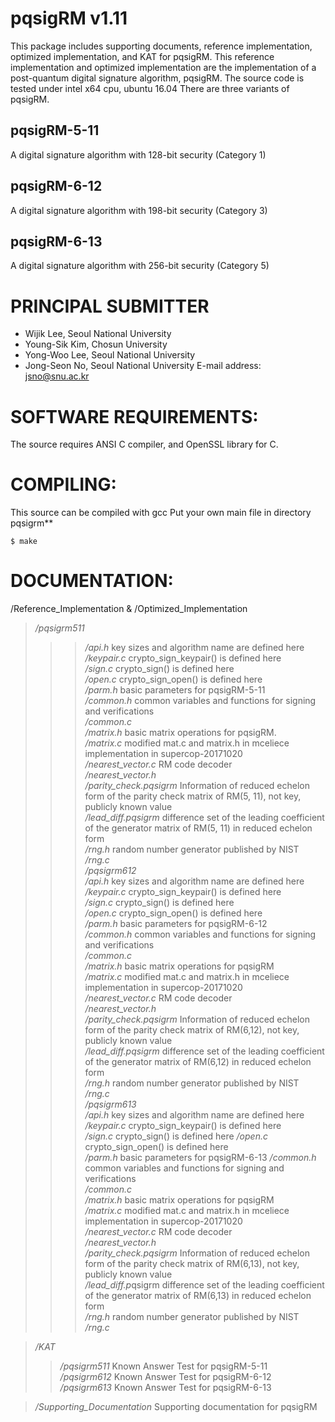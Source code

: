 pqsigRM v1.11
========

This package includes supporting documents, reference implementation, optimized implementation, and KAT for pqsigRM.
This reference implementation and optimized implementation are the implementation of a post-quantum digital signature algorithm, pqsigRM.
The source code is tested under intel x64 cpu, ubuntu 16.04
There are three variants of pqsigRM.

## pqsigRM-5-11
A digital signature algorithm with 128-bit security (Category 1)

## pqsigRM-6-12
A digital signature algorithm with 198-bit security (Category 3)

## pqsigRM-6-13
A digital signature algorithm with 256-bit security (Category 5)


# PRINCIPAL SUBMITTER
- Wijik Lee, Seoul National University
- Young-Sik Kim, Chosun University
- Yong-Woo Lee, Seoul National University
- Jong-Seon No, Seoul National University
E-mail address: <jsno@snu.ac.kr>

# SOFTWARE REQUIREMENTS:

The source requires ANSI C compiler, and OpenSSL library for C.

# COMPILING:
This source can be compiled with gcc
Put your own main file in directory pqsigrm**	

	$ make

# DOCUMENTATION:
/Reference_Implementation & /Optimized_Implementation
>*/pqsigrm511*
>>>*/api.h*					key sizes and algorithm name are defined here  
>>>*/keypair.c* 			crypto_sign_keypair() is defined here  
>>>*/sign.c* 				crypto_sign() is defined here  
>>>*/open.c* 				crypto_sign_open() is defined here  
>>>*/parm.h* 				basic parameters for pqsigRM-5-11  
>>>*/common.h* 				common variables and functions for signing and verifications   
>>>*/common.c*  
>>>*/matrix.h* 				basic matrix operations for pqsigRM.  
>>>*/matrix.c* 				modified mat.c and matrix.h in mceliece implementation in supercop-20171020  
>>>*/nearest_vector.c* 		RM code decoder  
>>>*/nearest_vector.h*  
>>>*/parity_check.pqsigrm*	Information of reduced echelon form of the parity check matrix of RM(5, 11), not key, publicly known value  
>>>*/lead_diff.pqsigrm* 		difference set of the leading coefficient of the generator matrix of RM(5, 11) in reduced echelon form  
>>>*/rng.h* 					random number generator published by NIST	  
>>>*/rng.c*  
>>*/pqsigrm612*  
>>>*/api.h*					key sizes and algorithm name are defined here  
>>>*/keypair.c* 				crypto_sign_keypair() is defined here  
>>>*/sign.c* 				crypto_sign() is defined here  
>>>*/open.c* 				crypto_sign_open() is defined here  
>>>*/parm.h* 				basic parameters for pqsigRM-6-12  
>>>*/common.h* 				common variables and functions for signing and verifications   
>>>*/common.c*  
>>>*/matrix.h* 				basic matrix operations for pqsigRM  
>>>*/matrix.c* 				modified mat.c and matrix.h in mceliece implementation in supercop-20171020  
>>>*/nearest_vector.c* 		RM code decoder  
>>>*/nearest_vector.h*  
>>>*/parity_check.pqsigrm* 	Information of reduced echelon form of the parity check matrix of RM(6,12), not key, publicly known value  
>>>*/lead_diff.pqsigrm* 		difference set of the leading coefficient of the generator matrix of RM(6,12) in reduced echelon form  
>>>*/rng.h* 					random number generator published by NIST	  
>>>*/rng.c*  
>>*/pqsigrm613*  
>>>*/api.h*					key sizes and algorithm name are defined here  
>>>*/keypair.c* 				crypto_sign_keypair() is defined here  
>>>*/sign.c* 				crypto_sign() is defined here
>>>*/open.c* 				crypto_sign_open() is defined here  
>>>*/parm.h* 				basic parameters for pqsigRM-6-13
>>>*/common.h* 				common variables and functions for signing and verifications   
>>>*/common.c*  
>>>*/matrix.h* 				basic matrix operations for pqsigRM  
>>>*/matrix.c* 				modified mat.c and matrix.h in mceliece implementation in supercop-20171020  
>>>*/nearest_vector.c* 		RM code decoder  
>>>*/nearest_vector.h*  
>>>*/parity_check.pqsigrm* 	Information of reduced echelon form of the parity check matrix of RM(6,13), not key, publicly known value  
>>>*/lead_diff.p*qsigrm 		difference set of the leading coefficient of the generator matrix of RM(6,13) in reduced echelon form  
>>>*/rng.h* 					random number generator published by NIST	  
>>>*/rng.c*  
  
>*/KAT*  
>>*/pqsigrm511* 				Known Answer Test for pqsigRM-5-11  
>>*/pqsigrm612* 				Known Answer Test for pqsigRM-6-12  
>>*/pqsigrm613* 				Known Answer Test for pqsigRM-6-13

>*/Supporting_Documentation* 		Supporting documentation for pqsigRM


